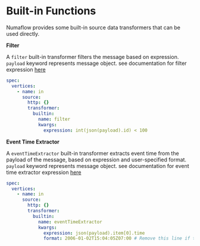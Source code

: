 # Built-in Functions

Numaflow provides some built-in source data transformers that can be used directly.

**Filter**

A `filter` built-in transformer filters the message based on expression. `payload` keyword represents message object.
see documentation for filter expression [here](filter.md#expression)

```yaml
spec:
  vertices:
    - name: in
      source:
        http: {}
        transformer:
          builtin:
            name: filter
            kwargs:
              expression: int(json(payload).id) < 100
```

**Event Time Extractor**

A `eventTimeExtractor` built-in transformer extracts event time from the payload of the message, based on expression and user-specified format. `payload` keyword represents message object.
see documentation for event time extractor expression [here](event-time-extractor.md#expression)

```yaml
spec:
  vertices:
    - name: in
      source:
        http: {}
        transformer:
          builtin:
            name: eventTimeExtractor
            kwargs:
              expression: json(payload).item[0].time
              format: 2006-01-02T15:04:05Z07:00 # Remove this line if the event time is in epoch format.
```
